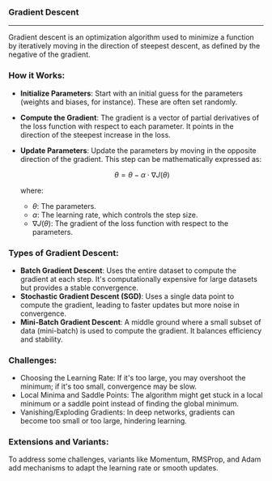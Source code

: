 ### Gradient Descent

---

Gradient descent is an optimization algorithm used to minimize a function by iteratively moving in the direction of steepest descent, as defined by the negative of the gradient.


### How it Works:
- **Initialize Parameters**: Start with an initial guess for the parameters (weights and biases, for instance). These are often set randomly.
- **Compute the Gradient**: The gradient is a vector of partial derivatives of the loss function with respect to each parameter. It points in the direction of the steepest increase in the loss.
- **Update Parameters**: Update the parameters by moving in the opposite direction of the gradient. This step can be mathematically expressed as:

    $$\theta= \theta-\alpha\cdot\nabla J(\theta)$$

    where:
    - $\theta$: The parameters.
    - $\alpha$: The learning rate, which controls the step size.
    - $\nabla J(\theta)$: The gradient of the loss function with respect to the parameters.



### Types of Gradient Descent:
- **Batch Gradient Descent**: Uses the entire dataset to compute the gradient at each step. It's computationally expensive for large datasets but provides a stable convergence.
- **Stochastic Gradient Descent (SGD)**: Uses a single data point to compute the gradient, leading to faster updates but more noise in convergence.
- **Mini-Batch Gradient Descent**: A middle ground where a small subset of data (mini-batch) is used to compute the gradient. It balances efficiency and stability.

### Challenges:
- Choosing the Learning Rate: If it's too large, you may overshoot the minimum; if it's too small, convergence may be slow.
- Local Minima and Saddle Points: The algorithm might get stuck in a local minimum or a saddle point instead of finding the global minimum.
- Vanishing/Exploding Gradients: In deep networks, gradients can become too small or too large, hindering learning.
  
### Extensions and Variants:
To address some challenges, variants like Momentum, RMSProp, and Adam add mechanisms to adapt the learning rate or smooth updates.
